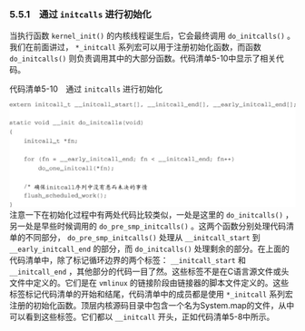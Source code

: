 ### 5.5.1　通过 `initcalls` 进行初始化

当执行函数 `kernel_init()` 的内核线程诞生后，它会最终调用 `do_initcalls()` 。我们在前面讲过， `*_initcall` 系列宏可以用于注册初始化函数，而函数 `do_initcalls()` 则负责调用其中的大部分函数。代码清单5-10中显示了相关代码。

代码清单5-10　通过 `initcalls` 进行初始化



![87.jpg](../images/87.jpg)
注意一下在初始化过程中有两处代码比较类似，一处是这里的 `do_initcalls()` ，另一处是早些时候调用的 `do_pre_smp_initcalls()` 。这两个函数分别处理代码清单的不同部分， `do_pre_smp_initcalls()` 处理从 `__initcall_start` 到 `__early_initcall_end` 的部分，而 `do_initcalls()` 处理剩余的部分。在上面的代码清单中，除了标记循环边界的两个标签： `__initcall_start` 和 `__initcall_end` ，其他部分的代码一目了然。这些标签不是在C语言源文件或头文件中定义的。它们是在 `vmlinux` 的链接阶段由链接器的脚本文件定义的。这些标签标记代码清单的开始和结尾，代码清单中的成员都是使用 `*_initcall` 系列宏注册的初始化函数。顶层内核源码目录中包含一个名为System.map的文件，从中可以看到这些标签。它们都以 `__initcall` 开头，正如代码清单5-8中所示。

